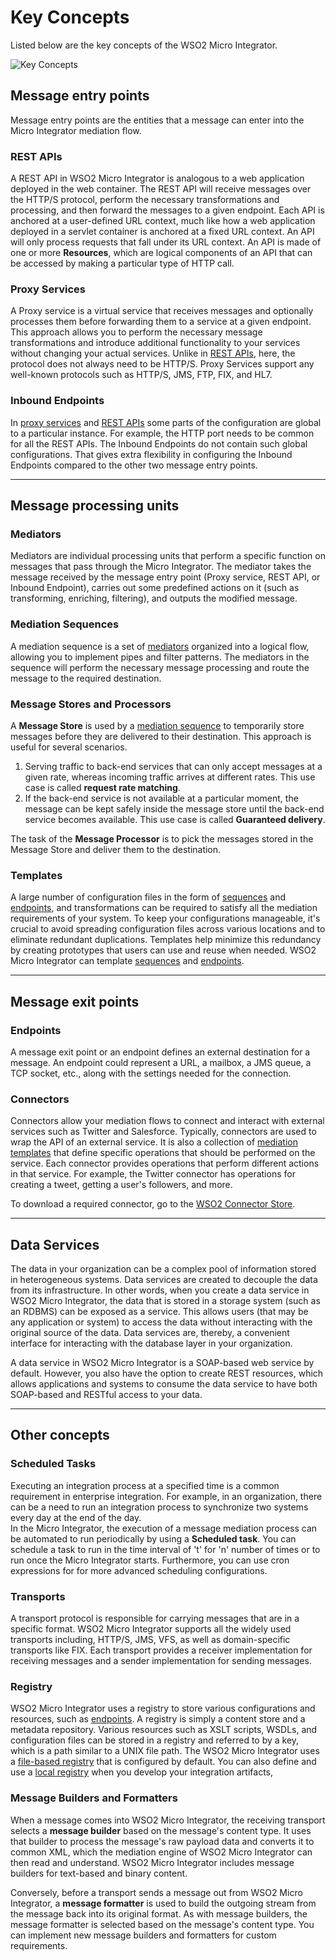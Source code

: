 # Key Concepts

Listed below are the key concepts of the WSO2 Micro Integrator.

![Key Concepts]({{base_path}}/assets/img/integrate/key-concepts/key-concepts.png)

## Message entry points

Message entry points are the entities that a message can enter into the Micro Integrator mediation flow.

### REST APIs

A REST API in WSO2 Micro Integrator is analogous to a web application deployed in the web container. 
The REST API will receive messages over the HTTP/S protocol, perform the necessary transformations and processing, and then forward the messages to a given endpoint. Each API is anchored at a user-defined URL context, 
much like how a web application deployed in a servlet container is anchored at a fixed URL context. 
An API will only process requests that fall under its URL context. 
An API is made of one or more **Resources**, which are logical components of an API that can be accessed by making a particular type of HTTP call. 


### Proxy Services

A Proxy service is a virtual service that receives messages and optionally processes them before forwarding them to a service at a given endpoint. This approach allows you to perform the necessary message transformations and 
introduce additional functionality to your services without changing your actual services.
Unlike in [REST APIs](#rest-apis), here, the protocol does not always need to be HTTP/S. 
Proxy Services support any well-known protocols such as HTTP/S, JMS, FTP, FIX, and HL7. 


### Inbound Endpoints

In [proxy services](#proxy-services) and [REST APIs](#rest-apis) some parts of the configuration are global to a particular instance. For example, the HTTP port needs to be common for all the REST APIs. 
The Inbound Endpoints do not contain such global configurations. That gives extra flexibility in configuring 
the Inbound Endpoints compared to the other two message entry points. 

---

## Message processing units

### Mediators

Mediators are individual processing units that perform a specific function on messages that pass through the Micro Integrator. 
The mediator takes the message received by the message entry point (Proxy service, REST API, or Inbound Endpoint), 
carries out some predefined actions on it (such as transforming, enriching, filtering), and outputs the modified message. 

### Mediation Sequences

A mediation sequence is a set of [mediators](#mediators) organized into a logical flow, allowing you to implement pipes and filter patterns. The mediators in the sequence will perform the necessary message processing and route the message 
to the required destination. 

### Message Stores and Processors

A **Message Store** is used by a [mediation sequence](#mediation-sequences) to temporarily store messages before they are delivered to their destination. This approach is useful for several scenarios.

1. Serving traffic to back-end services that can only accept messages at a given rate, whereas incoming traffic arrives at different rates. This use case is called **request rate matching**.
2. If the back-end service is not available at a particular moment, the message can be kept safely inside the message store until the back-end service becomes available. This use case is called **Guaranteed delivery**. 

The task of the **Message Processor** is to pick the messages stored in the Message Store and deliver them to the destination. 

### Templates

A large number of configuration files in the form of [sequences](#mediation-sequences) and [endpoints](#endpoints), and transformations can be required to satisfy all the mediation requirements of your system. 
To keep your configurations manageable, it's crucial to avoid spreading configuration files across various locations and to eliminate redundant duplications. Templates help minimize this redundancy by creating prototypes that users can use and reuse when needed. WSO2 Micro Integrator can template [sequences](#mediation-sequences) and [endpoints](#endpoints).

---

## Message exit points

### Endpoints

A message exit point or an endpoint defines an external destination for a message. 
An endpoint could represent a URL, a mailbox, a JMS queue, a TCP socket, etc., along with the settings needed for the connection. 

### Connectors

Connectors allow your mediation flows to connect and interact with external services such as Twitter and Salesforce. 
Typically, connectors are used to wrap the API of an external service. 
It is also a collection of [mediation templates](#templates) that define specific operations that should be performed on the service. Each connector provides operations that perform different actions in that service. 
For example, the Twitter connector has operations for creating a tweet, getting a user's followers, and more.

To download a required connector, go to the [WSO2 Connector Store](https://store.wso2.com/store).

---

## Data Services 

The data in your organization can be a complex pool of information stored in heterogeneous systems. Data services are created to decouple the data from its infrastructure. In other words, when you create a data service in WSO2 Micro Integrator, 
the data that is stored in a storage system (such as an RDBMS) can be exposed as a service. 
This allows users (that may be any application or system) to access the data without interacting with the original source of the data. Data services are, thereby, a convenient interface for interacting with the database layer in your 
organization.

A data service in WSO2 Micro Integrator is a SOAP-based web service by default. 
However, you also have the option to create REST resources, which allows applications and systems to consume the data service to have both SOAP-based and RESTful access to your data.

---
## Other concepts

### Scheduled Tasks

Executing an integration process at a specified time is a common requirement in enterprise integration.
For example, in an organization, there can be a need to run an integration process to synchronize two systems every day at the end of the day.  
In the Micro Integrator, the execution of a message mediation process can be automated to run periodically by using a **Scheduled task**. You can schedule a task to run in the time interval of 't' for 'n' number of times or to run once 
the Micro Integrator starts. 
Furthermore, you can use cron expressions for for more advanced scheduling configurations.


### Transports

A transport protocol is responsible for carrying messages that are in a specific format. 
WSO2 Micro Integrator supports all the widely used transports including, HTTP/S, JMS, VFS, as well as domain-specific transports like FIX. 
Each transport provides a receiver implementation for receiving messages and a sender implementation for sending messages.

### Registry

WSO2 Micro Integrator uses a registry to store various configurations and resources, such as [endpoints](#endpoints). 
A registry is simply a content store and a metadata repository. 
Various resources such as XSLT scripts, WSDLs, and configuration files can be stored in a registry and referred to by a key, which is a path similar to a UNIX file path. 
The WSO2 Micro Integrator uses a [file-based registry]({{base_path}}/install-and-setup/setup/deployment/file-based-registry) that is configured by default. 
You can also define and use a [local registry]({{base_path}}/develop/creating-artifacts/registry/creating-local-registry-entries) when you develop your integration artifacts,

### Message Builders and Formatters

When a message comes into WSO2 Micro Integrator, the receiving transport selects a **message builder** based on the message's content type. It uses that builder to process the message's raw payload data and converts it to 
common XML, which the mediation engine of WSO2 Micro Integrator can then read and understand. 
WSO2 Micro Integrator includes message builders for text-based and binary content.

Conversely, before a transport sends a message out from WSO2 Micro Integrator, a **message formatter** is used to 
build the outgoing stream from the message back into its original format. 
As with message builders, the message formatter is selected based on the message's content type. 
You can implement new message builders and formatters for custom requirements.